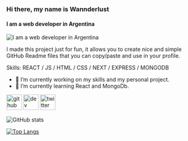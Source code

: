 ### Hi there, my name is Wannderlust
#### I am a web developer in **Argentina**
![I am a web developer in **Argentina**](https://arturssmirnovs.github.io/github-profile-readme-generator/images/banner.png)

I made this project just for fun, it allows you to create nice and simple GitHub Readme files that you can copy/paste and use in your profile.

Skills: REACT / JS / HTML / CSS / NEXT / EXPRESS / MONGODB 

- 🔭 I’m currently working on my skills and my personal project.
- 🌱 I’m currently learning React and MongoDb.


[<img src='https://cdn.jsdelivr.net/npm/simple-icons@3.0.1/icons/github.svg' alt='github' height='40'>](https://github.com/wonnderlust)  [<img src='https://cdn.jsdelivr.net/npm/simple-icons@3.0.1/icons/dev-dot-to.svg' alt='dev' height='40'>](https://dev.to/SantyZck)  [<img src='https://cdn.jsdelivr.net/npm/simple-icons@3.0.1/icons/twitter.svg' alt='twitter' height='40'>](https://twitter.com/@sgux715)  

![GitHub stats](https://github-readme-stats.vercel.app/api?username=wannderlust&show_icons=true)  

[![Top Langs](https://github-readme-stats.vercel.app/api/top-langs/?username=wannderlust)](https://github.com/anuraghazra/github-readme-stats)
